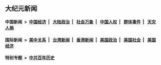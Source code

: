 ## 大纪元新闻

#### 中国新闻 &nbsp;>&nbsp; [中国经济](indexes/ncid283/README.md?09131645) &nbsp;| &nbsp; [大陆政治](indexes/ncid277/README.md?09131645) &nbsp;| &nbsp; [社会万象](indexes/ncid282/README.md?09131645) &nbsp;| &nbsp; [中国人权](indexes/ncid278/README.md?09131645) &nbsp;| &nbsp; [群体事件](indexes/ncid279/README.md?09131645) &nbsp;| &nbsp; [天灾人祸](indexes/ncid280/README.md?09131645)

#### 国际新闻 &nbsp;>&nbsp; [美中关系](indexes/nf1412576/README.md?09131645) &nbsp;| &nbsp; [台湾新闻](indexes/ncid1349361/README.md?09131645) &nbsp;| &nbsp; [香港新闻](indexes/ncid1349362/README.md?09131645) &nbsp;| &nbsp; [美国政治](indexes/ncid1078159/README.md?09131645) &nbsp;| &nbsp; [美国社会](indexes/ncid1078160/README.md?09131645) &nbsp;| &nbsp; [美国经济](indexes/ncid1078158/README.md?09131645)

#### 特别专题 &nbsp;>&nbsp; [中共百年历史](https://github.com/epoch-news/epoch-special/blob/master/README.md?09131645)  
